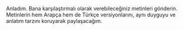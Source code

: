 Anladım. Bana karşılaştırmalı olarak verebileceğiniz metinleri gönderin. Metinlerin hem Arapça hem de Türkçe versiyonlarını, aynı duyguyu ve anlatım tarzını koruyarak paylaşacağım.